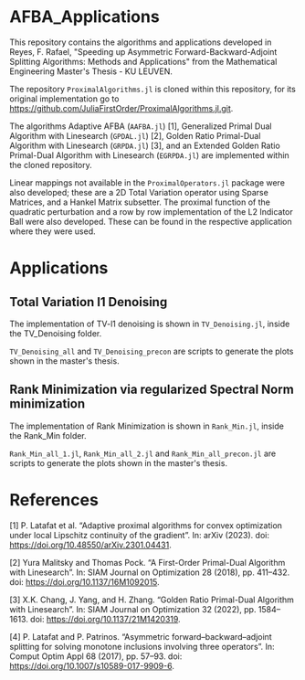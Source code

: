 # AFBA_Applications

This repository contains the algorithms and applications developed in Reyes, F. Rafael, "Speeding up Asymmetric Forward-Backward-Adjoint
Splitting Algorithms: Methods and Applications" from the Mathematical Engineering Master's Thesis - KU LEUVEN.

The repository `ProximalAlgorithms.jl` is cloned within this repository, for its original implementation go to https://github.com/JuliaFirstOrder/ProximalAlgorithms.jl.git.

The algorithms Adaptive AFBA (`AAFBA.jl`) [1], Generalized Primal Dual Algorithm with Linesearch (`GPDAL.jl`) [2], Golden Ratio Primal-Dual Algorithm with Linesearch (`GRPDA.jl`) [3],
and an Extended Golden Ratio Primal-Dual Algorithm with Linesearch (`EGRPDA.jl`) are implemented within the cloned repository.

Linear mappings not available in the `ProximalOperators.jl` package were also developed; these are a 2D Total Variation operator using Sparse Matrices, and a Hankel Matrix subsetter.
The proximal function of the quadratic perturbation and a row by row implementation of the L2 Indicator Ball were also developed. These can be found in the respective application where they were used.

# Applications
## Total Variation l1 Denoising
The implementation of TV-l1 denoising is shown in `TV_Denoising.jl`, inside the TV_Denoising folder.

`TV_Denoising_all` and `TV_Denoising_precon` are scripts to generate the plots shown in the master's thesis.

## Rank Minimization via regularized Spectral Norm minimization
The implementation of Rank Minimization is shown in `Rank_Min.jl`, inside the Rank_Min folder.

`Rank_Min_all_1.jl`, `Rank_Min_all_2.jl` and `Rank_Min_all_precon.jl` are scripts to generate the plots shown in the master's thesis.

# References

[1] P. Latafat et al. “Adaptive proximal algorithms for convex optimization under local Lipschitz continuity of the gradient”. In: arXiv (2023). doi: https://doi.org/10.48550/arXiv.2301.04431.

[2] Yura Malitsky and Thomas Pock. “A First-Order Primal-Dual Algorithm with Linesearch”. In: SIAM Journal on Optimization 28 (2018), pp. 411–432. doi: https://doi.org/10.1137/16M1092015.

[3] X.K. Chang, J. Yang, and H. Zhang. “Golden Ratio Primal-Dual Algorithm with Linesearch”. In: SIAM Journal on Optimization 32 (2022), pp. 1584–1613. doi: https://doi.org/10.1137/21M1420319.

[4] P. Latafat and P. Patrinos. “Asymmetric forward–backward–adjoint splitting for solving monotone inclusions involving three operators”. In: Comput Optim Appl 68 (2017), pp. 57–93. doi: https://doi.org/10.1007/s10589-017-9909-6.
